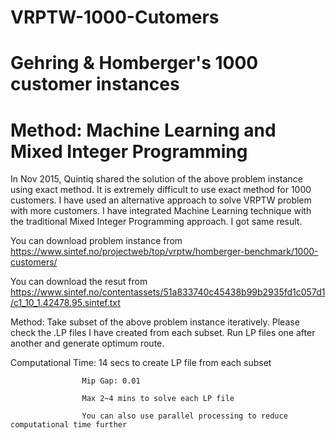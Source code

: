 # VRPTW-1000-Cutomers
# Gehring & Homberger's 1000 customer instances
# Method: Machine Learning and Mixed Integer Programming

In Nov 2015, Quintiq shared the solution of the above problem instance using exact method. It is extremely difficult to use exact method for 1000 customers.
I have used an alternative approach to solve VRPTW problem with more customers. I have integrated Machine Learning technique with the traditional Mixed Integer Programming approach. I got same result.

You can download problem instance from https://www.sintef.no/projectweb/top/vrptw/homberger-benchmark/1000-customers/

You can download the resut from https://www.sintef.no/contentassets/51a833740c45438b99b2935fd1c057d1/c1_10_1.42478.95.sintef.txt

Method: Take subset of the above problem instance iteratively. Please check the .LP files I have created from each subset. Run LP files one after another and generate optimum route.

Computational Time: 14 secs to create LP file from each subset

                    Mip Gap: 0.01
                    
                    Max 2~4 mins to solve each LP file
                    
                    You can also use parallel processing to reduce computational time further
